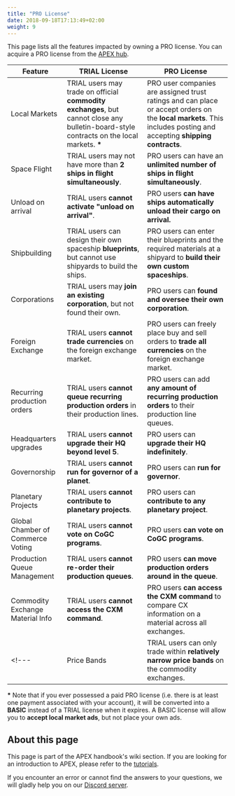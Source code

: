 ```yaml
---
title: "PRO License"
date: 2018-09-18T17:13:49+02:00
weight: 9
---
```


This page lists all the features impacted by owning a PRO license. You can acquire a PRO license from the [APEX hub](https://prosperousuniverse.com/premium).

|Feature|TRIAL License|PRO License|
|---|---|---|
|Local Markets|TRIAL users may trade on official __commodity exchanges__, but cannot close any bulletin-board-style contracts on the local markets. __*__|PRO user companies are assigned trust ratings and can place or accept orders on the __local markets__. This includes posting and accepting __shipping contracts__.|
|Space Flight|TRIAL users may not have more than __2 ships in flight simultaneously__.|PRO users can have an __unlimited number of ships in flight simultaneously__.|
|Unload on arrival|TRIAL users __cannot activate "unload on arrival"__.|PRO users __can have ships automatically unload their cargo on arrival.__|
|Shipbuilding|TRIAL users can design their own spaceship __blueprints__, but cannot use shipyards to build the ships.|PRO users can enter their blueprints and the required materials at a shipyard to __build their own custom spaceships__.|
|Corporations|TRIAL users may __join an existing corporation__, but not found their own.|PRO users can __found and oversee their own corporation__.|
|Foreign Exchange|TRIAL users __cannot trade currencies__ on the foreign exchange market.|PRO users can freely place buy and sell orders to __trade all currencies__ on the foreign exchange market.|
|Recurring production orders|TRIAL users __cannot queue recurring production orders__ in their production lines.|PRO users can add __any amount of recurring production orders__ to their production line queues.|
|Headquarters upgrades|TRIAL users __cannot upgrade their HQ beyond level 5__.|PRO users can __upgrade their HQ indefinitely__.|
|Governorship|TRIAL users __cannot run for governor of a planet__.|PRO users can __run for governor__.|
|Planetary Projects|TRIAL users __cannot contribute to planetary projects__.|PRO users can __contribute to any planetary project__.|
|Global Chamber of Commerce Voting|TRIAL users __cannot vote on CoGC programs__.|PRO users __can vote on CoGC programs__.|
|Production Queue Management|TRIAL users __cannot re-order their production queues__.|PRO users __can move production orders around in the queue__.|
|Commodity Exchange Material Info|TRIAL users __cannot access the CXM command__.|PRO users __can access the CXM command__ to compare CX information on a material across all exchanges.|
<!---|Price Bands|TRIAL users can only trade within __relatively narrow price bands__ on the commodity exchanges.|PRO user companies are assigned trust ratings and can therefore trade __without any price bands__ on the commodity exchanges.|-->

__*__ Note that if you ever possessed a paid PRO license (i.e. there is at least one payment associated with your account), it will be converted into a **BASIC** instead of a TRIAL license when it expires. A BASIC license will allow you to **accept local market ads**, but not place your own ads.

## About this page

This page is part of the APEX handbook's wiki section. If you are looking for an introduction to APEX, please refer to the [tutorials](../../tutorials).

If you encounter an error or cannot find the answers to your questions, we will gladly help you on our [Discord server](https://discordapp.com/invite/G7gj7PT).